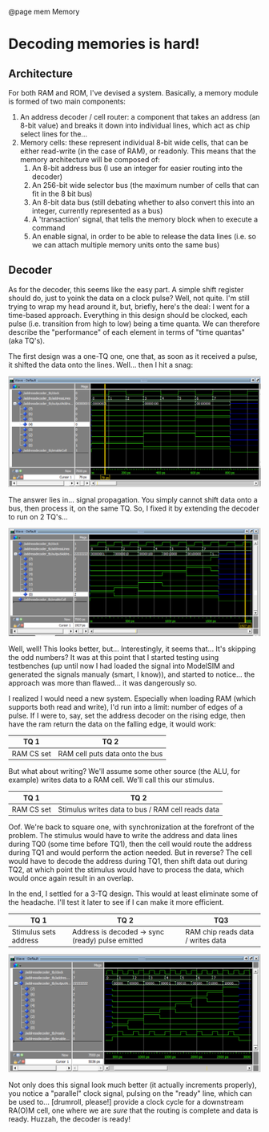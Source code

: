 @page mem Memory

# Decoding memories is hard!

## Architecture
For both RAM and ROM, I've devised a system. Basically, a memory module is formed of two main components:
   1. An address decoder / cell router: a component that takes an address (an 8-bit value) and breaks it down into
    individual lines, which act as chip select lines for the...
   2. Memory cells: these represent individual 8-bit wide cells, that can be either read-write (in the case of RAM), or 
   readonly. 
   This means that the memory architecture will be composed of:
      1. An 8-bit address bus (I use an integer for easier routing into the decoder)
      2. An 256-bit wide selector bus (the maximum number of cells that can fit in the 8 bit bus)
      3. An 8-bit data bus (still debating whether to also convert this into an integer, currently represented as a bus)
      4. A 'transaction' signal, that tells the memory block when to execute a command
      5. An enable signal, in order to be able to release the data lines (i.e. so we can attach multiple memory units
      onto the same bus)

## Decoder
As for the decoder, this seems like the easy part. A simple shift register should do, just to yoink the data on a clock
pulse? Well, not quite. I'm still trying to wrap my head around it, but, briefly, here's the deal:
I went for a time-based approach. Everything in this design should be clocked, each pulse (i.e. transition from high to
low) being a time quanta. We can therefore describe the "performance" of each element in terms of "time quantas"
(aka TQ's).

The first design was a one-TQ one, one that, as soon as it received a pulse, it shifted the data onto the lines. Well...
then I hit a snag:

<img alt="Decoder1TQ.png" src="Decoder1TQ.png"/>

The answer lies in... signal propagation. You simply cannot shift data onto a bus, then process it, on the same TQ. So,
I fixed it by extending the decoder to run on 2 TQ's...

![Decoder2TQ.png](Decoder2TQ.png)

Well, well! This looks better, but... Interestingly, it seems that... It's skipping the odd numbers? It was at this
point that I started testing using testbenches (up until now I had loaded the signal into ModelSIM and generated the
signals manualy (smart, I know)), and started to notice... the approach was more than flawed... it was dangerously so.

I realized I would need a new system. Especially when loading RAM (which supports both read and write), I'd run into a
limit: number of edges of a pulse. If I were to, say, set the address decoder on the rising edge, then have the ram
return the data on the falling edge, it would work:

| TQ 1       | TQ 2                            |
|------------|---------------------------------|
| RAM CS set | RAM cell puts data onto the bus |

But what about writing? We'll assume some other source (the ALU, for example) writes data to a RAM cell. We'll call this
our stimulus.
 
| TQ 1       | TQ 2                                              |
|------------|---------------------------------------------------|
| RAM CS set | Stimulus writes data to bus / RAM cell reads data |

Oof. We're back to square one, with synchronization at the forefront of the problem. The stimulus would have to write
the address and data lines during TQ0 (some time before TQ1), then the cell would route the address during TQ1 and would
perform the action needed. But in reverse? The cell would have to decode the address during TQ1, then shift data out
during TQ2, at which point the stimulus would have to process the data, which would once again result in an overlap.

In the end, I settled for a 3-TQ design. This would at least eliminate some of the headache. I'll test it later to see
if I can make it more efficient.

| TQ 1                  | TQ 2                                             | TQ3                               |
|-----------------------|--------------------------------------------------|-----------------------------------|
| Stimulus sets address | Address is decoded -> sync (ready) pulse emitted | RAM chip reads data / writes data |

![Decoder3TQ.png](Decoder3TQ.png)

Not only does this signal look much better (it actually increments properly), you notice a "parallel" clock signal,
pulsing on the "ready" line, which can be used to... [drumroll, please!] provide a clock cycle for a downstream RA(O)M
cell, one where we are _sure_ that the routing is complete and data is ready. Huzzah, the decoder is ready!
